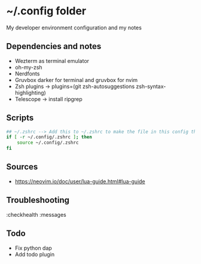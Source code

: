 # ~/.config folder

My developer environment configuration and my notes

## Dependencies and notes

- Wezterm as terminal emulator
- oh-my-zsh
- Nerdfonts
- Gruvbox darker for terminal and gruvbox for nvim
- Zsh plugins -> plugins=(git zsh-autosuggestions zsh-syntax-highlighting)
- Telescope -> install ripgrep

## Scripts

```bash
## ~/.zshrc --> Add this to ~/.zshrc to make the file in this config the main configuration
if [ -r ~/.config/.zshrc ]; then
    source ~/.config/.zshrc
fi
```

## Sources

- https://neovim.io/doc/user/lua-guide.html#lua-guide


## Troubleshooting

:checkhealth
:messages

## Todo

- Fix python dap
- Add todo plugin
